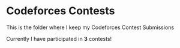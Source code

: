 # Codeforces Contests
This is the folder where I keep my Codeforces Contest Submissions

Currently I have participated in **3** contests!
